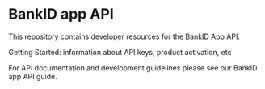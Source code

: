 # BankID app API
This repository contains developer resources for the BankID App API.

Getting Started: information about API keys, product activation, etc

For API documentation and development guidelines please see our BankID app API guide.
